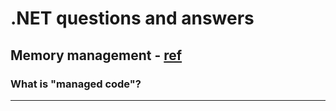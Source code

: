 # .NET questions and answers

## Memory management - [ref](https://docs.microsoft.com/en-us/dotnet/standard/managed-code)
### What is "managed code"?
---
